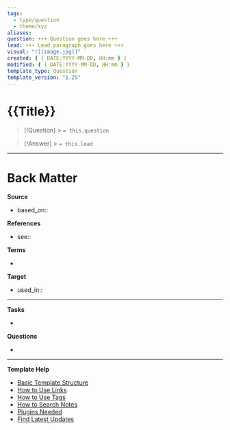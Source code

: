 ```yaml
---
tags:
  - type/question
  - theme/xyz
aliases:
question: +++ Question goes here +++
lead: +++ Lead paragraph goes here +++
visual: "![[image.jpg]]"
created: { { DATE:YYYY-MM-DD, HH:mm } }
modified: { { DATE:YYYY-MM-DD, HH:mm } }
template_type: Question
template_version: "1.25"
---
```


<!--  See "Template Help" below for using properties -->

# {{Title}}

<!-- Detailed question from "lead"-key  in properties section -->

> [!Question] > `= this.question`

<!-- Answer the detailed question  -->

> [!Answer] > `= this.lead`

---

# Back Matter

**Source**

<!-- Always keep a link to the source- -->

- based_on::

**References**

<!-- Links to pages not referenced in the content. see: [[filename|alias]] because <reason> -->

- see::

**Terms**

<!-- Links to definition pages. -->

-

**Target**

<!-- Link to project note or externaly published content. -->

- used_in::

---

**Tasks**

<!-- What remains to be done with this note? -->

-

**Questions**

<!-- What remains for you to consider? -->

-

---

**Template Help**

<!-- Links to external help pages on GitHub. -->

- [Basic Template Structure](https://github.com/groepl/Obsidian-Templates#basic-template-structure)
- [How to Use Links](https://github.com/groepl/Obsidian-Templates#how-to-use-links)
- [How to Use Tags](https://github.com/groepl/Obsidian-Templates#how-to-use-tags)
- [How to Search Notes](https://github.com/groepl/Obsidian-Templates#how-to-search-notes)
- [Plugins Needed](https://github.com/groepl/Obsidian-Templates#obsidian-plugins-needed)
- [Find Latest Updates](https://github.com/groepl/Obsidian-Templates)
